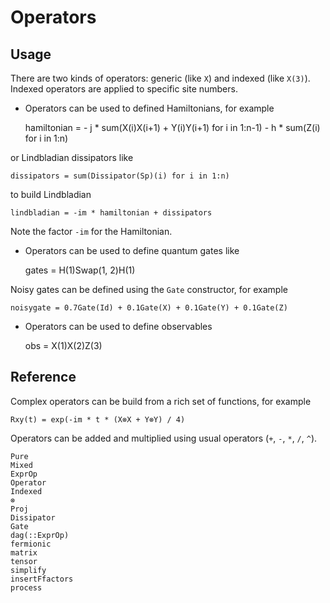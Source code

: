 # Operators

## Usage

There are two kinds of operators: generic (like `X`) and indexed (like `X(3)`). Indexed operators are applied to specific site numbers.

- Operators can be used to defined Hamiltonians, for example

    hamiltonian = - j * sum(X(i)X(i+1) + Y(i)Y(i+1) for i in 1:n-1) - h * sum(Z(i) for i in 1:n)

or Lindbladian dissipators like

    dissipators = sum(Dissipator(Sp)(i) for i in 1:n)

to build Lindbladian

    lindbladian = -im * hamiltonian + dissipators

Note the factor `-im` for the Hamiltonian.

- Operators can be used to define quantum gates like

    gates = H(1)Swap(1, 2)H(1)

Noisy gates can be defined using the `Gate` constructor, for example

    noisygate = 0.7Gate(Id) + 0.1Gate(X) + 0.1Gate(Y) + 0.1Gate(Z)

- Operators can be used to define observables

    obs = X(1)X(2)Z(3)

## Reference

Complex operators can be build from a rich set of functions, for example

    Rxy(t) = exp(-im * t * (X⊗X + Y⊗Y) / 4)

Operators can be added and multiplied using usual operators (`+`, `-`, `*`, `/`, `^`).

```@docs
Pure
Mixed
ExprOp
Operator
Indexed
⊗
Proj
Dissipator
Gate
dag(::ExprOp)
fermionic
matrix
tensor
simplify
insertFfactors
process
```
